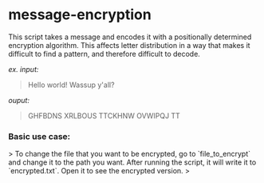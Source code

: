 # message-encryption
This script takes a message and encodes it with a positionally determined encryption algorithm. This affects letter distribution in a way that makes it difficult to find a pattern, and therefore difficult to decode.


*ex. input:*
> Hello world! Wassup y'all?

*ouput:*
> GHFBDNS XRLBOUS TTCKHNW OVWIPQJ TT

<h3>Basic use case:</h3>
> To change the file that you want to be encrypted, go to `file_to_encrypt` and change it to the path you want. After running the script, it will write it to `encrypted.txt`. Open it to see the encrypted version.
>

